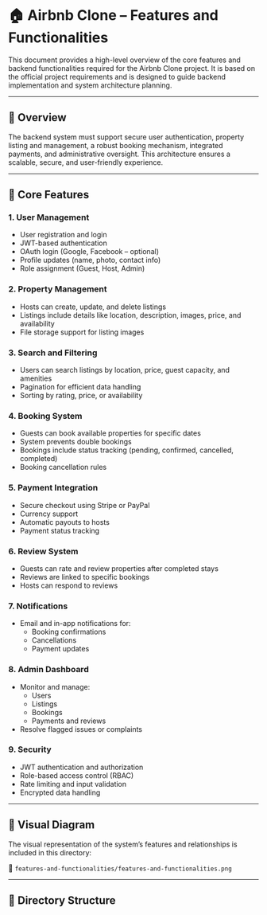 # 🏠 Airbnb Clone – Features and Functionalities

This document provides a high-level overview of the core features and backend functionalities required for the Airbnb Clone project. It is based on the official project requirements and is designed to guide backend implementation and system architecture planning.

---

## 📌 Overview

The backend system must support secure user authentication, property listing and management, a robust booking mechanism, integrated payments, and administrative oversight. This architecture ensures a scalable, secure, and user-friendly experience.

---

## 🧩 Core Features

### 1. **User Management**
- User registration and login
- JWT-based authentication
- OAuth login (Google, Facebook – optional)
- Profile updates (name, photo, contact info)
- Role assignment (Guest, Host, Admin)

### 2. **Property Management**
- Hosts can create, update, and delete listings
- Listings include details like location, description, images, price, and availability
- File storage support for listing images

### 3. **Search and Filtering**
- Users can search listings by location, price, guest capacity, and amenities
- Pagination for efficient data handling
- Sorting by rating, price, or availability

### 4. **Booking System**
- Guests can book available properties for specific dates
- System prevents double bookings
- Bookings include status tracking (pending, confirmed, cancelled, completed)
- Booking cancellation rules

### 5. **Payment Integration**
- Secure checkout using Stripe or PayPal
- Currency support
- Automatic payouts to hosts
- Payment status tracking

### 6. **Review System**
- Guests can rate and review properties after completed stays
- Reviews are linked to specific bookings
- Hosts can respond to reviews

### 7. **Notifications**
- Email and in-app notifications for:
  - Booking confirmations
  - Cancellations
  - Payment updates

### 8. **Admin Dashboard**
- Monitor and manage:
  - Users
  - Listings
  - Bookings
  - Payments and reviews
- Resolve flagged issues or complaints

### 9. **Security**
- JWT authentication and authorization
- Role-based access control (RBAC)
- Rate limiting and input validation
- Encrypted data handling

---

## 📄 Visual Diagram

The visual representation of the system’s features and relationships is included in this directory:

📁 `features-and-functionalities/features-and-functionalities.png`

---

## 📂 Directory Structure

